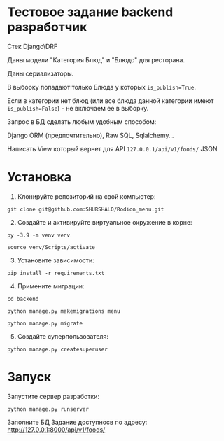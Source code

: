 # Тестовое задание backend разработчик
Стек Django\DRF

Даны модели "Категория Блюд" и "Блюдо" для ресторана.

Даны сериализаторы.

В выборку попадают только Блюда у которых `is_publish=True`.

Если в категории нет блюд (или все блюда данной категории имеют `is_publish=False`) - не включаем ее в выборку.

Запрос в БД сделать любым удобным способом:

Django ORM (предпочтительно), Raw SQL, Sqlalchemy…

Написать View который вернет для API `127.0.0.1/api/v1/foods/` JSON

# Установка

1. Клонируйте репозиторий на свой компьютер:
```
git clone git@github.com:SHURSHALO/Rodion_menu.git
```
2. Создайте и активируйте виртуальное окружение в корне:
```
py -3.9 -m venv venv
```
```
source venv/Scripts/activate
```
3. Установите зависимости:
```
pip install -r requirements.txt
```
4. Примените миграции:
```
cd backend
```
```
python manage.py makemigrations menu
```
```
python manage.py migrate
```
5. Создайте суперпользователя:
```
python manage.py createsuperuser
```
# Запуск

Запустите сервер разработки:
```
python manage.py runserver
```
Заполните БД
Задание доступносв по адресу: http://127.0.0.1:8000/api/v1/foods/
